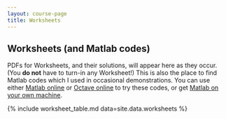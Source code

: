 ```yaml
---
layout: course-page
title: Worksheets
---
```


## Worksheets (and Matlab codes)

PDFs for Worksheets, and their solutions, will appear here as they occur.  (You **do not** have to turn-in any Worksheet!)  This is also the place to find Matlab codes which I used in occasional demonstrations.  You can use either [Matlab online](https://matlab.mathworks.com/) or [Octave online](https://octave-online.net/) to try these codes, or get [Matlab on your own machine](https://www.mathworks.com/products/matlab/student.html).

{% include worksheet_table.md  data=site.data.worksheets %}

<div style="padding-bottom: 40px"></div>
